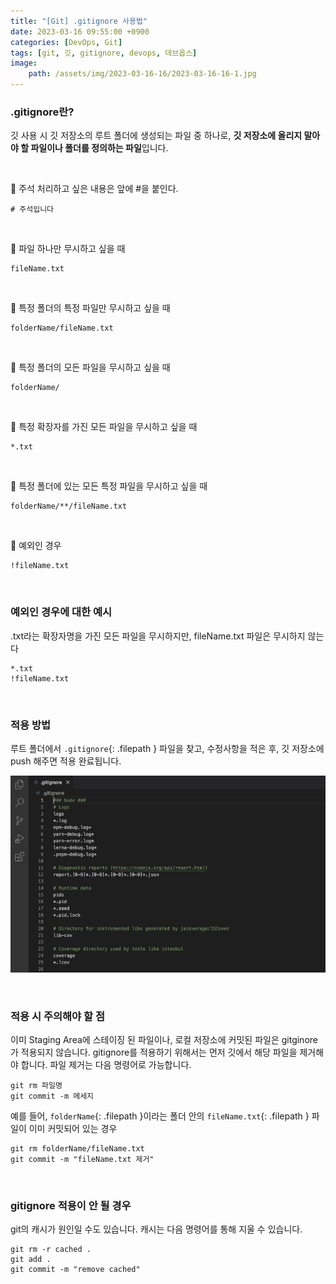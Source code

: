 ```yaml
---
title: "[Git] .gitignore 사용법"
date: 2023-03-16 09:55:00 +0900
categories: [DevOps, Git]
tags: [git, 깃, gitignore, devops, 데브옵스]
image:
    path: /assets/img/2023-03-16-16/2023-03-16-16-1.jpg
---
```


### .gitignore란?

깃 사용 시 깃 저장소의 루트 폴더에 생성되는 파일 중 하나로, **깃 저장소에 올리지 말아야 할 파일이나 폴더를 정의하는 파일**입니다.

&nbsp;

📌 주석 처리하고 싶은 내용은 앞에 #을 붙인다.

```
# 주석입니다
```

&nbsp;

📌 파일 하나만 무시하고 싶을 때

```
fileName.txt
```

&nbsp;

📌 특정 폴더의 특정 파일만 무시하고 싶을 때

```
folderName/fileName.txt
```

&nbsp;

📌 특정 폴더의 모든 파일을 무시하고 싶을 때

```
folderName/
```

&nbsp;

📌 특정 확장자를 가진 모든 파일을 무시하고 싶을 때

```
*.txt
```

&nbsp;

📌 특정 폴더에 있는 모든 특정 파일을 무시하고 싶을 때

```
folderName/**/fileName.txt
```

&nbsp;

📌 예외인 경우

```
!fileName.txt
```

&nbsp;

### 예외인 경우에 대한 예시

.txt라는 확장자명을 가진 모든 파일을 무시하지만, fileName.txt 파일은 무시하지 않는다

```
*.txt
!fileName.txt
```

&nbsp;

### 적용 방법

루트 폴더에서 `.gitignore`{: .filepath } 파일을 찾고, 수정사항을 적은 후, 깃 저장소에 push 해주면 적용 완료됩니다.

![적용 방법](/assets/img/2023-03-16-16/2023-03-16-16-1.jpg)

&nbsp;

### 적용 시 주의해야 할 점

이미 Staging Area에 스테이징 된 파일이나, 로컬 저장소에 커밋된 파일은 gitginore가 적용되지 않습니다. gitignore를 적용하기 위해서는 먼저 깃에서 해당 파일을 제거해야 합니다. 파일 제거는 다음 명령어로 가능합니다.

```
git rm 파일명
git commit -m 메세지
```

예를 들어, `folderName`{: .filepath }이라는 폴더 안의 `fileName.txt`{: .filepath } 파일이 이미 커밋되어 있는 경우

```
git rm folderName/fileName.txt
git commit -m "fileName.txt 제거"
```

&nbsp;

### gitignore 적용이 안 될 경우

git의 캐시가 원인일 수도 있습니다. 캐시는 다음 명령어를 통해 지울 수 있습니다.

```
git rm -r cached .
git add .
git commit -m "remove cached"
```